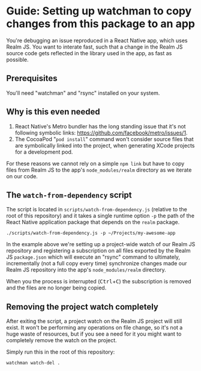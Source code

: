 # Guide: Setting up watchman to copy changes from this package to an app

You're debugging an issue reproduced in a React Native app, which uses Realm JS. You want to interate fast, such that a change in the Realm JS source code gets reflected in the library used in the app, as fast as possible.

## Prerequisites

You'll need "watchman" and "rsync" installed on your system.

## Why is this even needed

1. React Native's Metro bundler has the long standing issue that it's not following symbolic links: https://github.com/facebook/metro/issues/1.
2. The CocoaPod "`pod install`" command won't consider source files that are symbolically linked into the project, when generating XCode projects for a development pod.

For these reasons we cannot rely on a simple `npm link` but have to copy files from Realm JS to the app's `node_modules/realm` directory as we iterate on our code.

## The `watch-from-dependency` script

The script is located in `scripts/watch-from-dependency.js` (relative to the root of this repository) and it takes a single runtime option `-p` the path of the React Native application package that depends on the `realm` package.

```
./scripts/watch-from-dependency.js -p ~/Projects/my-awesome-app
```

In the example above we're setting up a project-wide watch of our Realm JS repository and registering a subscription on all files exported by the Realm JS `package.json` which will execute an "rsync" command to ultimately, incrementally (not a full copy every time) synchronize changes made our Realm JS repository into the app's `node_modules/realm` directory.

When you the process is interrupted (<kbd>Ctrl</kbd>+<kbd>C</kbd>) the subscription is removed and the files are no longer being copied.

## Removing the project watch completely

After exiting the script, a project watch on the Realm JS project will still exist.
It won't be performing any operations on file change, so it's not a huge waste of resources, but if you see a need for it you might want to completely remove the watch on the project.

Simply run this in the root of this repository:

```
watchman watch-del .
```
